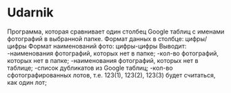 # Udarnik
Программа, которая сравнивает один столбец Google таблиц с именами фотографий в выбранной папке.
Формат данных в столбце: цифры/цифры
Формат наименований фото: цифры-цифры
Выводит:
-наименования фотографий, которых нет в папке;
-кол-во фотографий, которых нет в папке;
-наименования фотографий, которых нет в таблице;
-список дубликатов из Google таблиц;
-кол-во сфотографированных лотов, т.е. 123(1), 123(2), 123(3) будет считаться, как один лот;

